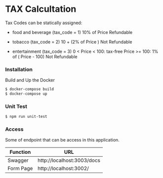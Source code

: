 # TAX Calcultation
Tax Codes can be statically assigned:
- food and beverage (tax_code = 1)
10% of Price Refundable

- tobacco (tax_code = 2)
10 + (2% of Price ) Not Refundable

- entertainment (tax_code = 3)
0 < Price < 100: tax-free
Price >= 100: 1% of ( Price - 100)
Not Refundable

### Installation
Build and Up the Docker
```sh
$ docker-compose build
$ docker-compose up
```

### Unit Test

```sh
$ npm run unit-test
```

### Access

Some of endpoint that can be access in this application.

| Function | URL |
| ------ | ------ |
| Swagger | http://localhost:3003/docs |
| Form Page |  http://localhost:3002/ |

